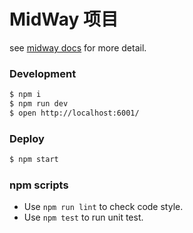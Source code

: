 # MidWay 项目



<!-- add docs here for user -->

see [midway docs][midway] for more detail.

### Development

```bash
$ npm i
$ npm run dev
$ open http://localhost:6001/ 
```

### Deploy

```bash
$ npm start
```

### npm scripts

- Use `npm run lint` to check code style.
- Use `npm test` to run unit test.


[midway]: https://midwayjs.org
